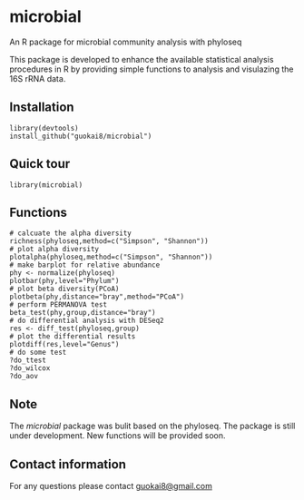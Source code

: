 # microbial
An R package for microbial community analysis with phyloseq

This package is developed to enhance the available statistical analysis procedures in R by providing simple functions to analysis and visulazing the 16S rRNA data. 

## Installation
```
library(devtools)
install_github("guokai8/microbial")
``` 
## Quick tour
```{r} 
library(microbial)
```   
## Functions
```
# calcuate the alpha diversity 
richness(phyloseq,method=c("Simpson", "Shannon"))
# plot alpha diversity
plotalpha(phyloseq,method=c("Simpson", "Shannon"))
# make barplot for relative abundance
phy <- normalize(phyloseq)
plotbar(phy,level="Phylum")
# plot beta diversity(PCoA)
plotbeta(phy,distance="bray",method="PCoA")
# perform PERMANOVA test
beta_test(phy,group,distance="bray")
# do differential analysis with DESeq2
res <- diff_test(phyloseq,group)
# plot the differential results
plotdiff(res,level="Genus")
# do some test
?do_ttest
?do_wilcox
?do_aov
```
## Note
The _microbial_ package was bulit based on the phyloseq. The package is still under development. New functions will be provided soon.

## Contact information

For any questions please contact guokai8@gmail.com
